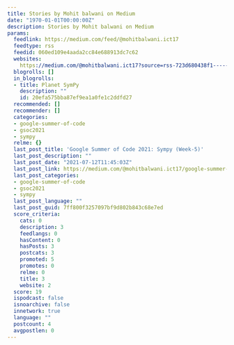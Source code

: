 ```yaml
---
title: Stories by Mohit balwani on Medium
date: "1970-01-01T00:00:00Z"
description: Stories by Mohit balwani on Medium
params:
  feedlink: https://medium.com/feed/@mohitbalwani.ict17
  feedtype: rss
  feedid: 060ed109e4aada2cc84e688913dc7c62
  websites:
    https://medium.com/@mohitbalwani.ict17?source=rss-723d680438f1------2: true
  blogrolls: []
  in_blogrolls:
  - title: Planet SymPy
    description: ""
    id: 20efa575bba87ef9ea1a0fe1c2ddfd27
  recommended: []
  recommender: []
  categories:
  - google-summer-of-code
  - gsoc2021
  - sympy
  relme: {}
  last_post_title: 'Google Summer of Code 2021: Sympy (Week-5)'
  last_post_description: ""
  last_post_date: "2021-07-12T11:45:03Z"
  last_post_link: https://medium.com/@mohitbalwani.ict17/google-summer-of-code-2021-sympy-week-5-e1dc7cbd060?source=rss-723d680438f1------2
  last_post_categories:
  - google-summer-of-code
  - gsoc2021
  - sympy
  last_post_language: ""
  last_post_guid: 7ff800f3257097bf9d802b843c68e7ed
  score_criteria:
    cats: 0
    description: 3
    feedlangs: 0
    hasContent: 0
    hasPosts: 3
    postcats: 3
    promoted: 5
    promotes: 0
    relme: 0
    title: 3
    website: 2
  score: 19
  ispodcast: false
  isnoarchive: false
  innetwork: true
  language: ""
  postcount: 4
  avgpostlen: 0
---
```

